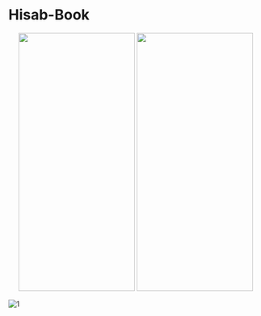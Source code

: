 # Hisab-Book

<p align="center">
  <img width="230" height="511" src="https://user-images.githubusercontent.com/34826092/177025632-7ef2a25c-e043-4719-b80c-b846affa92f7.gif">
   <img width="230" height="511" src="https://user-images.githubusercontent.com/34826092/177025525-a94e7910-890a-4113-aa12-7e4b33f4c5b2.jpg">
</p>

![1](https://user-images.githubusercontent.com/34826092/177025525-a94e7910-890a-4113-aa12-7e4b33f4c5b2.jpg)


